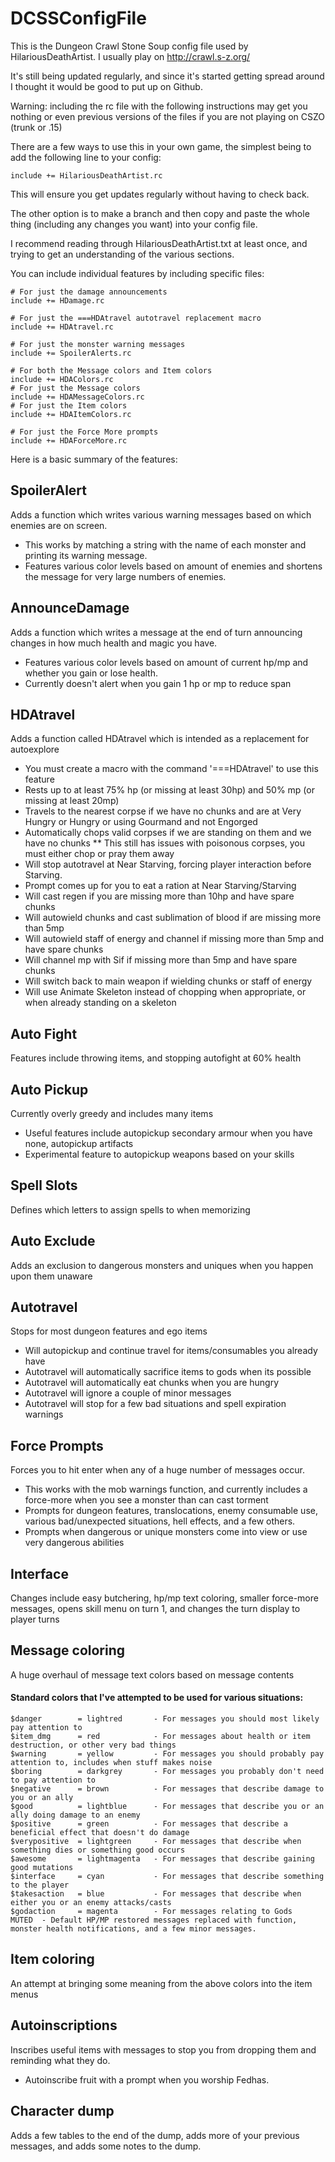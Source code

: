 DCSSConfigFile
==============

This is the Dungeon Crawl Stone Soup config file used by HilariousDeathArtist. I usually play on http://crawl.s-z.org/

It's still being updated regularly, and since it's started getting spread around I thought it would be good to put up on Github.

Warning: including the rc file with the following instructions may get you nothing or even previous versions of the files if you are not playing on CSZO (trunk or .15)

There are a few ways to use this in your own game, the simplest being to add the following line to your config:
    
    include += HilariousDeathArtist.rc

This will ensure you get updates regularly without having to check back.

The other option is to make a branch and then copy and paste the whole thing (including any changes you want) into your config file.

I recommend reading through HilariousDeathArtist.txt at least once, and trying to get an understanding of the various sections.

You can include individual features by including specific files:
    
    # For just the damage announcements
    include += HDamage.rc

    # For just the ===HDAtravel autotravel replacement macro
    include += HDAtravel.rc

    # For just the monster warning messages
    include += SpoilerAlerts.rc
    
    # For both the Message colors and Item colors
    include += HDAColors.rc
    # For just the Message colors
    include += HDAMessageColors.rc
    # For just the Item colors
    include += HDAItemColors.rc

    # For just the Force More prompts
    include += HDAForceMore.rc
    
Here is a basic summary of the features:

## SpoilerAlert
Adds a function which writes various warning messages based on which enemies are on screen.
* This works by matching a string with the name of each monster and printing its warning message.
* Features various color levels based on amount of enemies and shortens the message for very large numbers of enemies.

## AnnounceDamage
Adds a function which writes a message at the end of turn announcing changes in how much health and magic you have.
* Features various color levels based on amount of current hp/mp and whether you gain or lose health.
* Currently doesn't alert when you gain 1 hp or mp to reduce span

## HDAtravel
Adds a function called HDAtravel which is intended as a replacement for autoexplore
* You must create a macro with the command '===HDAtravel' to use this feature
* Rests up to at least 75% hp (or missing at least 30hp) and 50% mp (or missing at least 20mp)
* Travels to the nearest corpse if we have no chunks and are at Very Hungry or Hungry or using Gourmand and not Engorged
* Automatically chops valid corpses if we are standing on them and we have no chunks 
** This still has issues with poisonous corpses, you must either chop or pray them away
* Will stop autotravel at Near Starving, forcing player interaction before Starving.
* Prompt comes up for you to eat a ration at Near Starving/Starving
* Will cast regen if you are missing more than 10hp and have spare chunks
* Will autowield chunks and cast sublimation of blood if are missing more than 5mp
* Will autowield staff of energy and channel if missing more than 5mp and have spare chunks
* Will channel mp with Sif if missing more than 5mp and have spare chunks
* Will switch back to main weapon if wielding chunks or staff of energy
* Will use Animate Skeleton instead of chopping when appropriate, or when already standing on a skeleton

## Auto Fight 
Features include throwing items, and stopping autofight at 60% health

## Auto Pickup 
Currently overly greedy and includes many items
* Useful features include autopickup secondary armour when you have none, autopickup artifacts
* Experimental feature to autopickup weapons based on your skills

## Spell Slots 
Defines which letters to assign spells to when memorizing

## Auto Exclude 
Adds an exclusion to dangerous monsters and uniques when you happen upon them unaware

## Autotravel 
Stops for most dungeon features and ego items
* Will autopickup and continue travel for items/consumables you already have
* Autotravel will automatically sacrifice items to gods when its possible
* Autotravel will automatically eat chunks when you are hungry
* Autotravel will ignore a couple of minor messages
* Autotravel will stop for a few bad situations and spell expiration warnings

## Force Prompts 
Forces you to hit enter when any of a huge number of messages occur.
* This works with the mob warnings function, and currently includes a force-more when you see a monster than can cast torment
* Prompts for dungeon features, translocations, enemy consumable use, various bad/unexpected situations, hell effects, and a few others.
* Prompts when dangerous or unique monsters come into view or use very dangerous abilities

## Interface 
Changes include easy butchering, hp/mp text coloring, smaller force-more messages, opens skill menu on turn 1, and changes the turn display to player turns

## Message coloring 
A huge overhaul of message text colors based on message contents

#### Standard colors that I've attempted to be used for various situations:
    $danger        = lightred       - For messages you should most likely pay attention to
    $item_dmg      = red            - For messages about health or item destruction, or other very bad things
    $warning       = yellow         - For messages you should probably pay attention to, includes when stuff makes noise
    $boring        = darkgrey       - For messages you probably don't need to pay attention to
    $negative      = brown          - For messages that describe damage to you or an ally   
    $good          = lightblue      - For messages that describe you or an ally doing damage to an enemy
    $positive      = green          - For messages that describe a beneficial effect that doesn't do damage
    $verypositive  = lightgreen     - For messages that describe when something dies or something good occurs
    $awesome       = lightmagenta   - For messages that describe gaining good mutations
    $interface     = cyan           - For messages that describe something to the player
    $takesaction   = blue           - For messages that describe when either you or an enemy attacks/casts
    $godaction     = magenta        - For messages relating to Gods
    MUTED  - Default HP/MP restored messages replaced with function, monster health notifications, and a few minor messages.

## Item coloring 
An attempt at bringing some meaning from the above colors into the item menus

## Autoinscriptions 
Inscribes useful items with messages to stop you from dropping them and reminding what they do.
* Autoinscribe fruit with a prompt when you worship Fedhas.

## Character dump 
Adds a few tables to the end of the dump, adds more of your previous messages, and adds some notes to the dump.